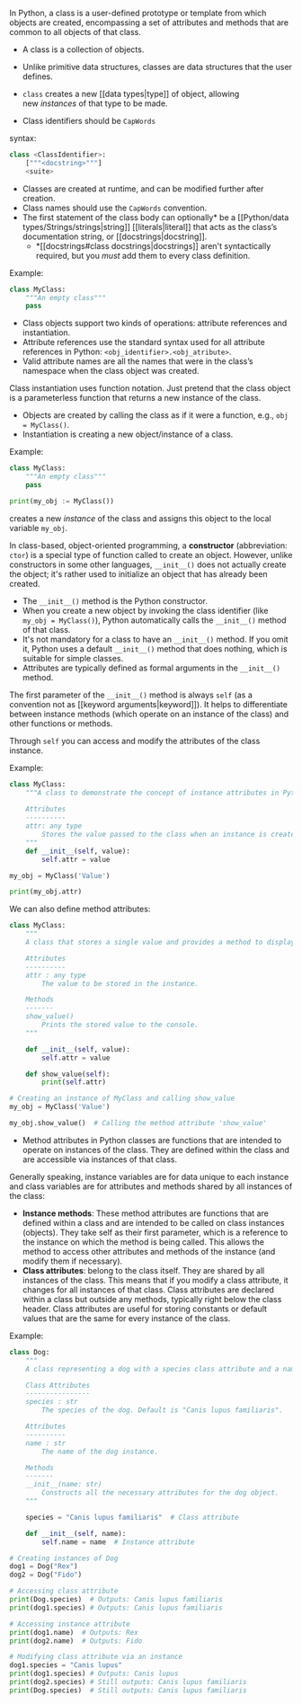 
In Python, a class is a user-defined prototype or template from which objects are created, encompassing a set of attributes and methods that are common to all objects of that class.
- A class is a collection of objects. 
- Unlike primitive data structures, classes are data structures that the user defines.
- `class` creates a new [[data types|type]] of object, allowing new _instances_ of that type to be made.

- Class identifiers should be `CapWords`

syntax:
```Python
class <ClassIdentifier>:
	["""<docstring>"""]
	<suite>
```

- Classes are created at runtime, and can be modified further after creation.
- Class names should use the `CapWords` convention.
- The first statement of the class body can optionally* be a [[Python/data types/Strings/strings|string]] [[literals|literal]] that acts as the class’s documentation string, or [[docstrings|docstring]].
	- \*[[docstrings#class docstrings|docstrings]] aren't syntactically required, but you *must* add them to every class definition.

Example:
```Python
class MyClass:
	"""An empty class"""
	pass
```

- Class objects support two kinds of operations: attribute references and instantiation.
- Attribute references use the standard syntax used for all attribute references in Python: `<obj_identifier>.<obj_atribute>`.
- Valid attribute names are all the names that were in the class’s namespace when the class object was created. 

Class instantiation uses function notation. Just pretend that the class object is a parameterless function that returns a new instance of the class.

- Objects are created by calling the class as if it were a function, e.g., `obj = MyClass()`.
- Instantiation is creating a new object/instance of a class.

Example:
```Python
class MyClass:
	"""An empty class"""
	pass

print(my_obj := MyClass())
```
creates a new _instance_ of the class and assigns this object to the local variable `my_obj`.

In class-based, object-oriented programming, a **constructor** (abbreviation: `ctor`) is a special type of function called to create an object. However, unlike constructors in some other languages, `__init__()` does not actually create the object; it's rather used to initialize an object that has already been created.

- The `__init__()` method is the Python constructor.
- When you create a new object by invoking the class identifier (like `my_obj = MyClass()`), Python automatically calls the `__init__()` method of that class.
- It's not mandatory for a class to have an `__init__()` method. If you omit it, Python uses a default `__init__()` method that does nothing, which is suitable for simple classes.
- Attributes are typically defined as formal arguments in the `__init__()` method.

The first parameter of the `__init__()` method is always `self` (as a convention not as [[keyword arguments|keyword]]). It helps to differentiate between instance methods (which operate on an instance of the class) and other functions or methods.

Through `self` you can access and modify the attributes of the class instance.

Example:
```Python
class MyClass:
    """A class to demonstrate the concept of instance attributes in Python.
    
    Attributes
    ----------
    attr: any type
		Stores the value passed to the class when an instance is created.
    """
    def __init__(self, value):
        self.attr = value

my_obj = MyClass('Value')

print(my_obj.attr)
```

We can also define method attributes:
```Python
class MyClass:
    """
    A class that stores a single value and provides a method to display it.

    Attributes
    ----------
    attr : any type
        The value to be stored in the instance.

    Methods
    -------
    show_value()
        Prints the stored value to the console.
    """

    def __init__(self, value):
        self.attr = value

    def show_value(self):
        print(self.attr)

# Creating an instance of MyClass and calling show_value
my_obj = MyClass('Value')

my_obj.show_value()  # Calling the method attribute 'show_value'
```

- Method attributes in Python classes are functions that are intended to operate on instances of the class. They are defined within the class and are accessible via instances of that class.

Generally speaking, instance variables are for data unique to each instance and class variables are for attributes and methods shared by all instances of the class:
- **Instance methods**: These method attributes are functions that are defined within a class and are intended to be called on class instances (objects). They take self as their first parameter, which is a reference to the instance on which the method is being called. This allows the method to access other attributes and methods of the instance (and modify them if necessary).
- **Class attributes**: belong to the class itself. They are shared by all instances of the class. This means that if you modify a class attribute, it changes for all instances of that class. Class attributes are declared within a class but outside any methods, typically right below the class header. Class attributes are useful for storing constants or default values that are the same for every instance of the class.

Example:

```Python
class Dog:
    """
    A class representing a dog with a species class attribute and a name instance attribute.

    Class Attributes
    ----------------
    species : str
        The species of the dog. Default is "Canis lupus familiaris".

    Attributes
    ----------
    name : str
        The name of the dog instance.

    Methods
    -------
    __init__(name: str)
        Constructs all the necessary attributes for the dog object.
    """

    species = "Canis lupus familiaris"  # Class attribute

    def __init__(self, name):
        self.name = name  # Instance attribute

# Creating instances of Dog
dog1 = Dog("Rex")
dog2 = Dog("Fido")

# Accessing class attribute
print(Dog.species)  # Outputs: Canis lupus familiaris
print(dog1.species) # Outputs: Canis lupus familiaris

# Accessing instance attribute
print(dog1.name)  # Outputs: Rex
print(dog2.name)  # Outputs: Fido

# Modifying class attribute via an instance
dog1.species = "Canis lupus"
print(dog1.species) # Outputs: Canis lupus
print(dog2.species) # Still outputs: Canis lupus familiaris
print(Dog.species)  # Still outputs: Canis lupus familiaris

```

